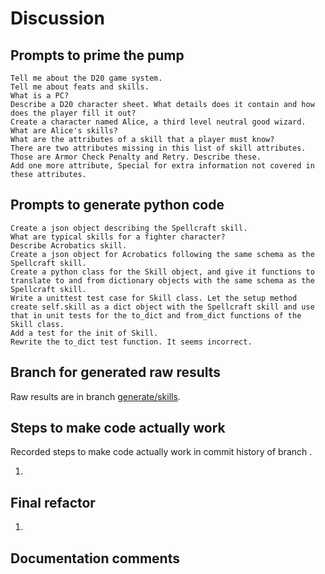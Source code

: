 # Discussion

## Prompts to prime the pump

    Tell me about the D20 game system.
    Tell me about feats and skills.
    What is a PC?
    Describe a D20 character sheet. What details does it contain and how does the player fill it out?
    Create a character named Alice, a third level neutral good wizard.
    What are Alice's skills?
    What are the attributes of a skill that a player must know?
    There are two attributes missing in this list of skill attributes. Those are Armor Check Penalty and Retry. Describe these.
    Add one more attribute, Special for extra information not covered in these attributes.

## Prompts to generate python code

    Create a json object describing the Spellcraft skill.
    What are typical skills for a fighter character?
    Describe Acrobatics skill.
    Create a json object for Acrobatics following the same schema as the Spellcraft skill.
    Create a python class for the Skill object, and give it functions to translate to and from dictionary objects with the same schema as the Spellcraft skill.
    Write a unittest test case for Skill class. Let the setup method create self.skill as a dict object with the Spellcraft skill and use that in unit tests for the to_dict and from_dict functions of the Skill class.
    Add a test for the init of Skill.
    Rewrite the to_dict test function. It seems incorrect.


## Branch for generated raw results

Raw results are in branch [generate/skills](https://github.com/newexo/d20-ai/tree/generate/skills).

## Steps to make code actually work

Recorded steps to make code actually work in commit history of branch []().

1. 

## Final refactor

1.

## Documentation comments

